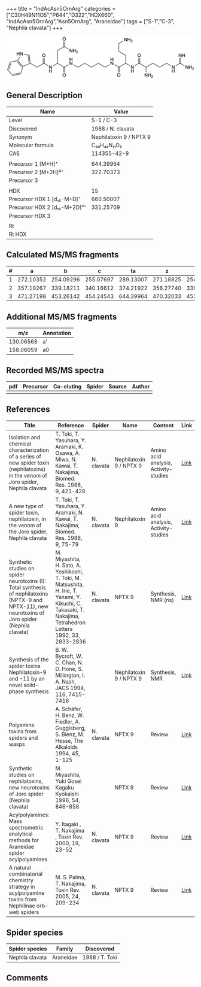 +++
title = "IndAcAsn5OrnArg"
categories = ["C30H49N11O5","P644","D322","HDX660",
"IndAcAsn5OrnArg","Asn5OrnArg",
"Araneidae"]
tags = ["S-1","C-3",
"Nephila clavata"]
+++

![](/img/IndAcAsn5OrnArg.png)

## General Description

| Name                         | Value                   |
|------------------------------|-------------------------|
| Level                        | S-1 / C-3                     |
| Discovered                   | 1988 / N. clavata       |
| Synonym                      | Nephilatoxin 9 / NPTX 9 |
| Molecular formula            | C₃₀H₄₉N₁₁O₅             |
| CAS                          | 114355-42-9             |
|                              |                         |
| Precursor 1 [M+H]⁺           | 644.39964               |
| Precursor 2 [M+2H]²⁺         | 322.70373               |
| Precursor 3                  |                         |
|                              |                         |
| HDX                          | 15                      |
| Precursor HDX 1 [d₁₅-M+D]⁺   | 660.50007               |
| Precursor HDX 2 [d₁₅-M+2D]²⁺ | 331.25709               |
| Precursor HDX 3              |                         |
|                              |                         |
| Rt                           |                         |
| Rt HDX                       |                         |

## Calculated MS/MS fragments

| # | a         | b         | c         | ta        | z         | y         | tz        |
|---|-----------|-----------|-----------|-----------|-----------|-----------|-----------|
| 1 | 272.10352 | 254.09296 | 255.07697 | 289.13007 | 271.18825 | 254.16170 | 288.21480 |
| 2 | 357.19267 | 339.18211 | 340.16612 | 374.21922 | 356.27740 | 339.25085 | 373.30395 |
| 3 | 471.27198 | 453.26142 | 454.24543 | 644.39964 | 470.32033 | 453.29378 | 487.34688 |

## Additional MS/MS fragments

| m/z       | Annotation |
|-----------|------------|
| 130.06568 | a'         |
| 158.06059 | a0         |

## Recorded MS/MS spectra

| pdf | Precursor | Co-eluting | Spider | Source | Author |
|-----|-----------|------------|--------|--------|--------|
|     |           |            |        |        |        |

## References

| Title                                                                                                                                                | Reference                                                                                                                                                       | Spider     | Name                    | Content                               | Link                                                                                                   |
|------------------------------------------------------------------------------------------------------------------------------------------------------|-----------------------------------------------------------------------------------------------------------------------------------------------------------------|------------|-------------------------|---------------------------------------|--------------------------------------------------------------------------------------------------------|
| Isolation and chemical characterization of a series of new spider toxin (nephilatoxins) in the venom of Joro spider, Nephila clavata                 | T. Toki, T. Yasuhara, Y. Aramaki, K. Osawa, A. Miwa, N. Kawai, T. Nakajima, Biomed. Res. 1988, 9, 421-428                                                       | N. clavata | Nephilatoxin 9 / NPTX 9 | Amino acid analysis, Activity-studies | [Link](https://www.jstage.jst.go.jp/article/biomedres/9/6/9_421/_article)                              |
| A new type of spider toxin, nephilatoxin, in the venom of the Joro spider, Nephila clavata                                                           | T. Toki, T. Yasuhara, Y. Aramaki, N. Kawai, T. Nakajima, Biomed. Res. 1988, 9, 75-79                                                                            | N. clavata | Nephilatoxin 9          | Amino acid analysis, Activity-studies | [Link](https://www.jstage.jst.go.jp/article/biomedres/9/1/9_75/_article)                               |
| Synthetic studies on spider neurotoxins (I): Total synthesis of nephilatoxins (NPTX-9 and NPTX-11), new neurotoxins of Joro spider (Nephila clavata) | M. Miyashita, H. Sato, A. Yoshikoshi, T. Toki, M. Matsushita, H. Irie, T. Yanami, Y. Kikuchi, C. Takasaki, T. Nakajima, Tetrahedron Letters 1992, 33, 2833-2836 | N. clavata | NPTX 9                  | Synthesis, NMR (ns)                   | [Link](https://www.sciencedirect.com/science/article/pii/S0040403900788733)                            |
| Synthesis of the spider toxins Nephilatoxin-9 and -11 by an novel solid-phase synthesis                                                              | B. W. Bycroft, W. C. Chan, N. D. Hone, S. Millington, I. A. Nash, JACS 1994, 116, 7415-7416                                                                     |            | Nephilatoxin 9 / NPTX 9 | Synthesis, NMR                        | [Link](https://pubs.acs.org/doi/abs/10.1021/ja00095a058)                                               |
| Polyamine toxins from spiders and wasps                                                                                                              | A. Schäfer, H. Benz, W. Fiedler, A. Guggisberg, S. Bienz, M. Hesse, The Alkaloids 1994, 45, 1-125                                                               | N. clavata | NPTX 9                  | Review                                | [Link](https://www.sciencedirect.com/science/article/pii/S009995980860276X)                            |
| Synthetic studies on nephilatoxins, new neurotoxins of Joro spider (Nephila clavata)                                                                 | M. Miyashita, Yuki Gosei Kagaku Kyokaishi 1996, 54, 846-858                                                                                                     |            | NPTX 9                  | Review                                | [Link](https://www.jstage.jst.go.jp/article/yukigoseikyokaishi1943/54/10/54_10_846/_article/-char/ja/) |
| Acylpolyamines: Mass spectrometric analytical methods for Araneidae spider acylpolyamines                                                            | Y. Itagaki , T. Nakajima , Toxin Rev. 2000, 19, 23-52                                                                                                           | N. clavata | NPTX 9                  | Review                                | [Link](https://www.tandfonline.com/doi/abs/10.1081/TXR-100100314)                                      |
| A natural combinatorial chemistry strategy in acylpolyamine toxins from Nephilinae orb-web spiders                                                   | M. S. Palma, T. Nakajima, Toxin Rev. 2005, 24, 209-234                                                                                                          | N. clavata | NPTX 9                  | Review                                | [Link](https://www.tandfonline.com/doi/abs/10.1081/TXR-200057857)                                      |

## Spider species

| Spider species  | Family    | Discovered     |
|-----------------|-----------|----------------|
| Nephila clavata | Araneidae | 1988 / T. Toki |

## Comments